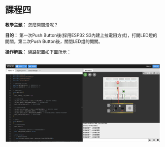 # 課程四

**教學主題：** 怎麼開關燈呢？
	
**目的：** 第一次Push Button後(採用ESP32 S3內建上拉電阻方式)，打開LED燈的開關。第二次Push Button後，關閉LED燈的開關。

**操作解說：** 線路配置如下圖所示：

<br>
<div align="center">
	<img src="./Wokwi截圖.png" alt="Editor" width="500">
</div>
<br>
